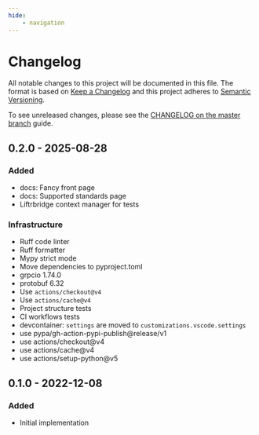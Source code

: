 ```yaml
---
hide:
    - navigation
---
```

# Changelog

All notable changes to this project will be documented in this file.
The format is based on [Keep a Changelog](https://keepachangelog.com/en/1.0.0/)
and this project adheres to [Semantic Versioning](https://semver.org/spec/v2.0.0.html).

To see unreleased changes, please see the [CHANGELOG on the master branch](https://github.com/gufolabs/gufo_liftbridge/blob/master/CHANGELOG.md) guide.

## 0.2.0 - 2025-08-28

### Added

* docs: Fancy front page
* docs: Supported standards page
* Liftrbridge context manager for tests

### Infrastructure

* Ruff code linter
* Ruff formatter
* Mypy strict mode
* Move dependencies to pyproject.toml
* grpcio 1.74.0
* protobuf 6.32
* Use `actions/checkout@v4`
* Use `actions/cache@v4`
* Project structure tests
* CI workflows tests
* devcontainer: `settings` are moved to `customizations.vscode.settings`
* use pypa/gh-action-pypi-publish@release/v1
* use actions/checkout@v4
* use actions/cache@v4
* use actions/setup-python@v5

## 0.1.0 - 2022-12-08

### Added

* Initial implementation